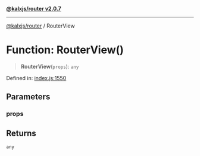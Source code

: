 [**@kalxjs/router v2.0.7**](../README.md)

***

[@kalxjs/router](../README.md) / RouterView

# Function: RouterView()

> **RouterView**(`props`): `any`

Defined in: [index.js:1550](https://github.com/Odeneho-Calculus/kalxjs/blob/2daa45b3da398a039dd3d7a7eece4bc9ec1c1da9/packages/router/src/index.js#L1550)

## Parameters

### props

## Returns

`any`

